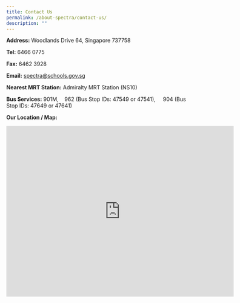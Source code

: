```yaml
---
title: Contact Us
permalink: /about-spectra/contact-us/
description: ""
---
```

**Address:**&nbsp;Woodlands Drive 64, Singapore 737758

**Tel:**&nbsp;6466 0775

**Fax:**&nbsp;6462 3928

**Email:**&nbsp;[spectra@schools.gov.sg](mailto:spectra@schools.gov.sg)

**Nearest MRT Station:**&nbsp;Admiralty MRT Station (NS10)

**Bus Services:**&nbsp;901M,&nbsp; &nbsp; 962 (Bus Stop IDs: 47549 or 47541),&nbsp; &nbsp; &nbsp;904 (Bus Stop IDs: 47649 or 47641)

**Our Location / Map:**



<iframe loading="lazy" allowfullscreen="" style="border:0;" height="450" width="600" src="https://www.google.com/maps/embed?pb=!1m14!1m8!1m3!1d3988.564487138148!2d103.804379!3d1.436456!3m2!1i1024!2i768!4f13.1!3m3!1m2!1s0x31da11bc5df9744d%3A0x85271c660c80496e!2sSpectra%20Secondary%20School!5e0!3m2!1sen!2ssg!4v1677481945517!5m2!1sen!2ssg"></iframe>


